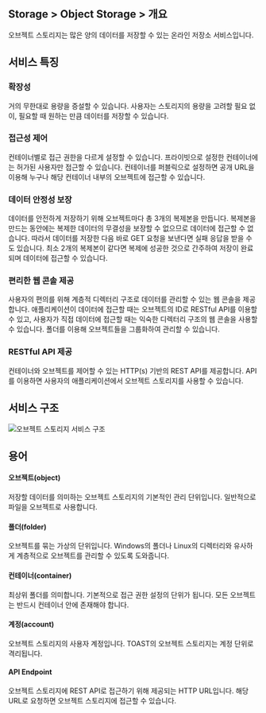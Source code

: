 ## Storage > Object Storage > 개요

오브젝트 스토리지는 많은 양의 데이터를 저장할 수 있는 온라인 저장소 서비스입니다.

## 서비스 특징

### 확장성

거의 무한대로 용량을 증설할 수 있습니다. 사용자는 스토리지의 용량을 고려할 필요 없이, 필요할 때 원하는 만큼 데이터를 저장할 수 있습니다.

### 접근성 제어

컨테이너별로 접근 권한을 다르게 설정할 수 있습니다. 프라이빗으로 설정한 컨테이너에는 허가된 사용자만 접근할 수 있습니다. 컨테이너를 퍼블릭으로 설정하면 공개 URL을 이용해 누구나 해당 컨테이너 내부의 오브젝트에 접근할 수 있습니다.

### 데이터 안정성 보장

데이터를 안전하게 저장하기 위해 오브젝트마다 총 3개의 복제본을 만듭니다. 복제본을 만드는 동안에는 복제한 데이터의 무결성을 보장할 수 없으므로 데이터에 접근할 수 없습니다. 따라서 데이터를 저장한 다음 바로 GET 요청을 보낸다면 실패 응답을 받을 수도 있습니다. 최소 2개의 복제본이 같다면 복제에 성공한 것으로 간주하여 저장이 완료되며 데이터에 접근할 수 있습니다.

### 편리한 웹 콘솔 제공

사용자의 편의를 위해 계층적 디렉터리 구조로 데이터를 관리할 수 있는 웹 콘솔을 제공합니다. 애플리케이션이 데이터에 접근할 때는 오브젝트의 ID로 RESTful API를 이용할 수 있고, 사용자가 직접 데이터에 접근할 때는 익숙한 디렉터리 구조의 웹 콘솔을 사용할 수 있습니다. 폴더를 이용해 오브젝트들을 그룹화하여 관리할 수 있습니다.

### RESTful API 제공

컨테이너와 오브젝트를 제어할 수 있는 HTTP(s) 기반의 REST API를 제공합니다. API를 이용하면 사용자의 애플리케이션에서 오브젝트 스토리지를 사용할 수 있습니다.


## 서비스 구조
![오브젝트 스토리지 서비스 구조](http://static.toastoven.net/prod_infrastructure/object_storage/overview/obs_structure.jpg)


## 용어
#### 오브젝트(object)
저장할 데이터를 의미하는 오브젝트 스토리지의 기본적인 관리 단위입니다. 일반적으로 파일을 오브젝트로 사용합니다.
#### 폴더(folder)
오브젝트를 묶는 가상의 단위입니다. Windows의 폴더나 Linux의 디렉터리와 유사하게 계층적으로 오브젝트를 관리할 수 있도록 도와줍니다.
#### 컨테이너(container)
최상위 폴더를 의미합니다. 기본적으로 접근 권한 설정의 단위가 됩니다. 모든 오브젝트는 반드시 컨테이너 안에 존재해야 합니다.
#### 계정(account)
오브젝트 스토리지의 사용자 계정입니다. TOAST의 오브젝트 스토리지는 계정 단위로 격리됩니다.
#### API Endpoint
오브젝트 스토리지에 REST API로 접근하기 위해 제공되는 HTTP URL입니다. 해당 URL로 요청하면 오브젝트 스토리지에 접근할 수 있습니다.
